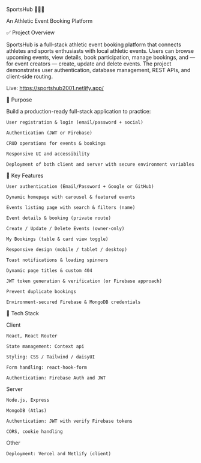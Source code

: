 SportsHub 🏃‍♂️🏅

An Athletic Event Booking Platform

✅ Project Overview

SportsHub is a full-stack athletic event booking platform that connects athletes and sports enthusiasts with local athletic events. Users can browse upcoming events, view details, book participation, manage bookings, and — for event creators — create, update and delete events. The project demonstrates user authentication, database management, REST APIs, and client-side routing.

Live: <https://sportshub2001.netlify.app/>

🎯 Purpose

Build a production-ready full-stack application to practice:

    User registration & login (email/password + social)

    Authentication (JWT or Firebase)

    CRUD operations for events & bookings

    Responsive UI and accessibility

    Deployment of both client and server with secure environment variables

🔑 Key Features

    User authentication (Email/Password + Google or GitHub)

    Dynamic homepage with carousel & featured events

    Events listing page with search & filters (name)

    Event details & booking (private route)

    Create / Update / Delete Events (owner-only)

    My Bookings (table & card view toggle)

    Responsive design (mobile / tablet / desktop)

    Toast notifications & loading spinners

    Dynamic page titles & custom 404

    JWT token generation & verification (or Firebase approach)

    Prevent duplicate bookings

    Environment-secured Firebase & MongoDB credentials

🧰 Tech Stack

Client

    React, React Router

    State management: Context api

    Styling: CSS / Tailwind / daisyUI

    Form handling: react-hook-form

    Authentication: Firebase Auth and JWT

Server

    Node.js, Express

    MongoDB (Atlas)

    Authentication: JWT with verify Firebase tokens

    CORS, cookie handling

Other

    Deployment: Vercel and Netlify (client)
